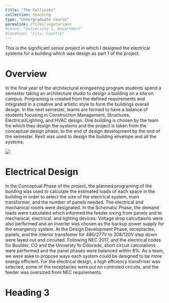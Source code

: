 ```yaml
---
title: "The Collision"
collection: teaching
type: "Undergraduate course"
permalink: /films/vegetarians
#venue: "University 1, Department"
#location: "City, Country"
---
```


This is the significant senior project in which I designed the electrical systems for a building which was design as part 1 of the project.

Overview
======
In the final year of the architectural eningeering program students spend a semester taking an architecture studio to design a building on a site on campus. Programing is created from the defined requirements and integrated in a creative and artistic style to form the buildings overall design. In the next semester, teams are formed to have a balance of students focusing in Construction Management, Structures, Electrical/Lighting, and HVAC design. One building is chosen by the team fro which they design the systems and the project is taken from the conceptual design phase, to the end of design development by the end of the semester. Revit was used to design the building envelope and all the systems. 

<img src='/files/DDPoster36x24_190424.pdf'>

Electrical Design
======
In the Conceptual Phase of the project, the planned programing of the building was used to calculate the estimated loads of each space in the building in order to select the size of the electrical system, main transformer, and the number of panels needed. The electrical and mechanical rooms were designated. In the Schematic Phase, the demand loads were calculated which informed the feeder sixing from panels and to mechanical, electrical, and lighting devices. Voltage drop calcultaions were also performed and an inverter was chosen as the backup power supply for the emergency system. At the Design Development Phase, receptacles, panels, and the interior transfomer for 480/277V to 208/120V step down were layed out and circuited. Following NEC 2017, and the electrical codes for Boulder, CO and the Universty fo Colorado, short circuit calculations were performed and the panel phases were balanced within 8%. As a team, we were aske to propose ways each system could be designed to be more energy efficient. For the electrical design, a high effciency transfrmer was selected, some of the receptacles were put on controled circuits, and the feeder was oversized from NEC requirements.

Heading 3
======
